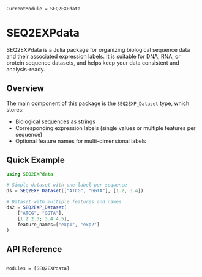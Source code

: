 ```@meta
CurrentModule = SEQ2EXPdata
```

# SEQ2EXPdata

SEQ2EXPdata is a Julia package for organizing biological sequence data and their associated expression labels. It is suitable for DNA, RNA, or protein sequence datasets, and helps keep your data consistent and analysis-ready.

## Overview

The main component of this package is the `SEQ2EXP_Dataset` type, which stores:
- Biological sequences as strings
- Corresponding expression labels (single values or multiple features per sequence)
- Optional feature names for multi-dimensional labels

## Quick Example

```julia
using SEQ2EXPdata

# Simple dataset with one label per sequence
ds = SEQ2EXP_Dataset(["ATCG", "GGTA"], [1.2, 3.4])

# Dataset with multiple features and names
ds2 = SEQ2EXP_Dataset(
    ["ATCG", "GGTA"],
    [1.2 2.3; 3.4 4.5],
    feature_names=["exp1", "exp2"]
)
```

## API Reference

```@index
```

```@autodocs
Modules = [SEQ2EXPdata]
```
